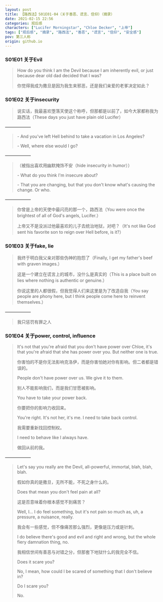 ```yaml
---
layout: post
title: 【路西法】S01E01-04（关于善恶、谎言、信仰）（摘录）
date: 2021-02-15 22:56
categories: 观后感
characters: ["Lucifer Morningstar", "Chloe Decker", "上帝"]
tags: ["观后感", "摘录", "路西法", "善恶", "谎言", "信仰", "安全感"]
pov: 第三人称
origin: github.io
---
```


### S01E01 关于Evil

> How do you think I am the Devil because I am inherently evil, or just because dear old dad decided that I was?
> 
> 你觉得我成为撒旦是因为我生来邪恶，还是我们亲爱的老爹决定如此？


### S01E02 关于insecurity

> 说实话，我最喜欢堕落天使这个称呼，但那都是以前了，如今大家都称我为路西法（These days you just have plain old Lucifer）

——————

> \- And you've left Hell behind to take a vacation in Los Angeles?
> 
> \- Well, where else would I go?

——————

> （被指出喜欢用幽默掩饰不安（hide insecurity in humor））
> 
> \- What do you think I'm insecure about?
> 
> \- That you are changing, but that you don't know what's causing the change. Or who.

——————

> 你曾是上帝的天使中最闪亮的那一个，路西法（You were once the brightest of all of God's angels, Lucifer.）
> 
> 上帝又不是没派过他最喜欢的儿子去统治地狱，对吧？（It's not like God sent his favorite son to reign over Hell before, is it?）


### S01E03 关于fake, lie

> 我终于明白我父亲对那些伪神的抱怨了（Finally, I get my father's beef with graven images.）
> 
> 这是一个建立在谎言上的城市，没什么是真实的（This is a place built on lies where nothing is authentic or genuine.）
> 
> 你说这里的人都很假，但我觉得人们来这里是为了改造自我（You say people are phony here, but I think people come here to reinvent themselves.）

——————

> 我只惩罚有罪之人


### S01E04 关于power, control, influence

> It's not that you're afraid that you don't have power over Chloe, it's that you're afraid that she has power over you. But neither one is true.
> 
> 你害怕的不是你无法影响克洛伊，而是你害怕她对你有影响。但二者都是错误的。
> 
> People don't have power over us. We give it to them.
> 
> 别人不能影响我们，而是我们甘愿被影响。
> 
> You have to take your power back.
> 
> 你要把你的影响力收回来。
> 
> You're right. It's not her, it's me. I need to take back control.
> 
> 我需要重新找回控制权。
> 
> I need to behave like I always have.
> 
> 做回从前的我。

——————

> Let's say you really are the Devil, all-powerful, immortal, blah, blah, blah.
> 
> 假如你真的是撒旦，无所不能，不死之身什么的。
> 
> Does that mean you don't feel pain at all?
> 
> 这是否意味着你根本感觉不到痛苦？
> 
> Well, I... I do feel something, but it's not pain so much as, uh, a pressure, a nuisance, really.
> 
> 我会有一些感觉，但不像痛苦那么强烈，更像是压力或是针刺。
> 
> I do believe there's good and evil and right and wrong, but the whole fiery damnation thing, no.
> 
> 我相信世间有善恶与对错之分，但那套下地狱什么的我完全不信。
> 
> Does it scare you?
> 
> No, I mean, how could I be scared of something that I don't believe in?
> 
> Do I scare you?
> 
> No.
